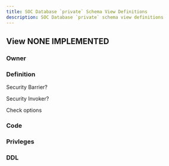 ```yaml
---
title: SOC Database `private` Schema View Definitions
description: SOC Database `private` schema view definitions
---
```


## View NONE IMPLEMENTED

### Owner

### Definition

Security Barrier?

Security Invoker?

Check options

### Code

### Privleges

### DDL
